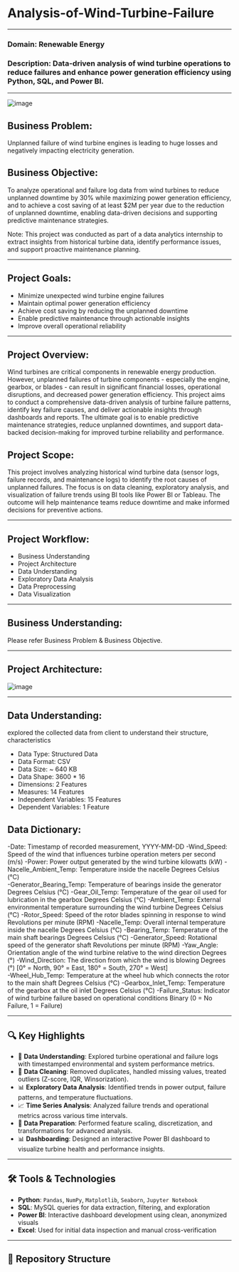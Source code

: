 # **Analysis-of-Wind-Turbine-Failure**
--------------------
### **Domain:** Renewable Energy
### **Description:** Data-driven analysis of wind turbine operations to reduce failures and enhance power generation efficiency using Python, SQL, and Power BI.
--------------------

![image](https://github.com/user-attachments/assets/1a3e19e3-16cc-46da-bd10-b1378db5c293)

## Business Problem:
Unplanned failure of wind turbine engines is leading to huge losses and negatively impacting electricity generation.

## Business Objective:
To analyze operational and failure log data from wind turbines to reduce unplanned downtime by 30% while maximizing power generation efficiency, and to achieve a cost saving of at least $2M per year due to the reduction of unplanned downtime, enabling data-driven decisions and supporting predictive maintenance strategies.

Note: This project was conducted as part of a data analytics internship to extract insights from historical turbine data, identify performance issues, and support proactive maintenance planning.

----------------------------

## Project Goals:
- Minimize unexpected wind turbine engine failures
- Maintain optimal power generation efficiency
- Achieve cost saving by reducing the unplanned downtime
- Enable predictive maintenance through actionable insights
- Improve overall operational reliability

----------------------------------

## Project Overview:
Wind turbines are critical components in renewable energy production. However, unplanned failures of turbine components - especially the engine, gearbox, or blades - can result in significant financial losses, operational disruptions, and decreased power generation efficiency. This project aims to conduct a comprehensive data-driven analysis of turbine failure patterns, identify key failure causes, and deliver actionable insights through dashboards and reports. The ultimate goal is to enable predictive maintenance strategies, reduce unplanned downtimes, and support data-backed decision-making for improved turbine reliability and performance.

## Project Scope:
This project involves analyzing historical wind turbine data (sensor logs, failure records, and maintenance logs) to identify the root causes of unplanned failures. The focus is on data cleaning, exploratory analysis, and visualization of failure trends using BI tools like Power BI or Tableau. The outcome will help maintenance teams reduce downtime and make informed decisions for preventive actions.

---------------------------------

## Project Workflow:
- Business Understanding
- Project Architecture
- Data Understanding
- Exploratory Data Analysis
- Data Preprocessing
- Data Visualization

---------------------------------

## Business Understanding:
Please refer Business Problem & Business Objective.

---------------------------------

## Project Architecture:
![image](https://github.com/user-attachments/assets/82e513bd-8da5-4e44-b6de-d42197b6bec9)

---------------------------------

## Data Understanding:
explored the collected data from client to understand their structure, characteristics
- Data Type: Structured Data
- Data Format: CSV
- Data Size: ~ 640 KB
- Data Shape: 3600 * 16
- Dimensions: 2 Features
- Measures: 14 Features
- Independent Variables: 15 Features
- Dependent Variables: 1 Feature

## Data Dictionary:
-Date: Timestamp of recorded measurement, YYYY-MM-DD 
-Wind_Speed: Speed of the wind that influences turbine operation meters per second (m/s) 
-Power:  Power output generated by the wind turbine kilowatts (kW) 
-Nacelle_Ambient_Temp:  Temperature inside the nacelle Degrees Celsius (°C)   
-Generator_Bearing_Temp:  Temperature of bearings inside the generator Degrees Celsius (°C) 
-Gear_Oil_Temp:  Temperature of the gear oil used for lubrication in the gearbox Degrees Celsius (°C) 
-Ambient_Temp:  External environmental temperature surrounding the wind turbine Degrees Celsius (°C) 
-Rotor_Speed:  Speed of the rotor blades spinning in response to wind Revolutions per minute (RPM) 
-Nacelle_Temp:  Overall internal temperature inside the nacelle   Degrees Celsius (°C) 
-Bearing_Temp:  Temperature of the main shaft bearings Degrees Celsius (°C) 
-Generator_Speed:  Rotational speed of the generator shaft Revolutions per minute (RPM) 
-Yaw_Angle:  Orientation angle of the wind turbine relative to the wind direction Degrees (°) 
-Wind_Direction:  The direction from which the wind is blowing Degrees (°) [0° = North, 90° = East, 180° = South, 270° = West]  
-Wheel_Hub_Temp:  Temperature at the wheel hub which connects the rotor to the main shaft Degrees Celsius (°C) 
-Gearbox_Inlet_Temp:  Temperature of the gearbox at the oil inlet Degrees Celsius (°C) 
-Failure_Status:  Indicator of wind turbine failure based on operational conditions Binary (0 = No Failure, 1 = Failure)

---------------------------------












## 🔍 Key Highlights

- 📂 **Data Understanding**: Explored turbine operational and failure logs with timestamped environmental and system performance metrics.
- 🧹 **Data Cleaning**: Removed duplicates, handled missing values, treated outliers (Z-score, IQR, Winsorization).
- 📊 **Exploratory Data Analysis**: Identified trends in power output, failure patterns, and temperature fluctuations.
- 📈 **Time Series Analysis**: Analyzed failure trends and operational metrics across various time intervals.
- 🧪 **Data Preparation**: Performed feature scaling, discretization, and transformations for advanced analysis.
- 📊 **Dashboarding**: Designed an interactive Power BI dashboard to visualize turbine health and performance insights.

---

## 🛠️ Tools & Technologies

- **Python**: `Pandas`, `NumPy`, `Matplotlib`, `Seaborn`, `Jupyter Notebook`
- **SQL**: MySQL queries for data extraction, filtering, and exploration
- **Power BI**: Interactive dashboard development using clean, anonymized visuals
- **Excel**: Used for initial data inspection and manual cross-verification

---

## 📁 Repository Structure

